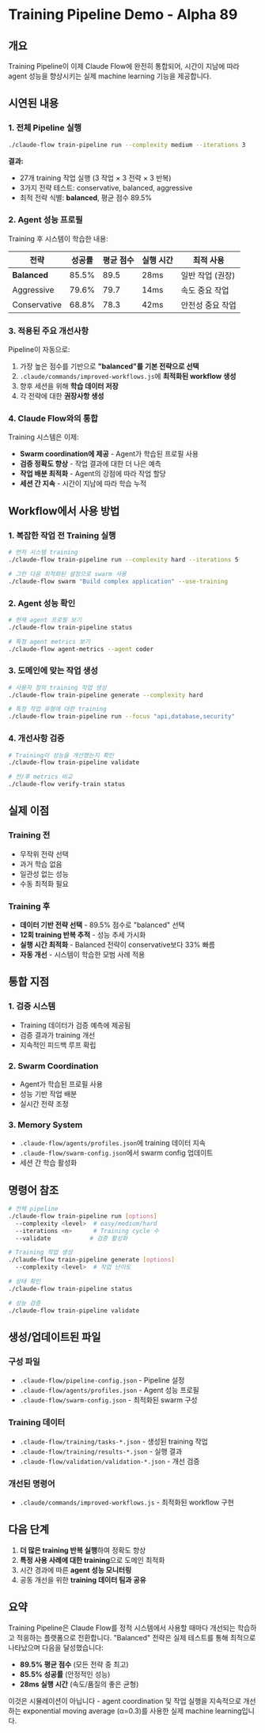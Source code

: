 # Training Pipeline Demo - Alpha 89

## 개요
Training Pipeline이 이제 Claude Flow에 완전히 통합되어, 시간이 지남에 따라 agent 성능을 향상시키는 실제 machine learning 기능을 제공합니다.

## 시연된 내용

### 1. 전체 Pipeline 실행
```bash
./claude-flow train-pipeline run --complexity medium --iterations 3
```

**결과:**
- 27개 training 작업 실행 (3 작업 × 3 전략 × 3 반복)
- 3가지 전략 테스트: conservative, balanced, aggressive
- 최적 전략 식별: **balanced**, 평균 점수 89.5%

### 2. Agent 성능 프로필

Training 후 시스템이 학습한 내용:

| 전략 | 성공률 | 평균 점수 | 실행 시간 | 최적 사용 |
|----------|-------------|-----------|----------------|----------|
| **Balanced** | 85.5% | 89.5 | 28ms | 일반 작업 (권장) |
| Aggressive | 79.6% | 79.7 | 14ms | 속도 중요 작업 |
| Conservative | 68.8% | 78.3 | 42ms | 안전성 중요 작업 |

### 3. 적용된 주요 개선사항

Pipeline이 자동으로:
1. 가장 높은 점수를 기반으로 **"balanced"를 기본 전략으로 선택**
2. `.claude/commands/improved-workflows.js`에 **최적화된 workflow 생성**
3. 향후 세션을 위해 **학습 데이터 저장**
4. 각 전략에 대한 **권장사항 생성**

### 4. Claude Flow와의 통합

Training 시스템은 이제:
- **Swarm coordination에 제공** - Agent가 학습된 프로필 사용
- **검증 정확도 향상** - 작업 결과에 대한 더 나은 예측
- **작업 배분 최적화** - Agent의 강점에 따라 작업 할당
- **세션 간 지속** - 시간이 지남에 따라 학습 누적

## Workflow에서 사용 방법

### 1. 복잡한 작업 전 Training 실행
```bash
# 먼저 시스템 training
./claude-flow train-pipeline run --complexity hard --iterations 5

# 그런 다음 최적화된 설정으로 swarm 사용
./claude-flow swarm "Build complex application" --use-training
```

### 2. Agent 성능 확인
```bash
# 현재 agent 프로필 보기
./claude-flow train-pipeline status

# 특정 agent metrics 보기
./claude-flow agent-metrics --agent coder
```

### 3. 도메인에 맞는 작업 생성
```bash
# 사용자 정의 training 작업 생성
./claude-flow train-pipeline generate --complexity hard

# 특정 작업 유형에 대한 training
./claude-flow train-pipeline run --focus "api,database,security"
```

### 4. 개선사항 검증
```bash
# Training이 성능을 개선했는지 확인
./claude-flow train-pipeline validate

# 전/후 metrics 비교
./claude-flow verify-train status
```

## 실제 이점

### Training 전
- 무작위 전략 선택
- 과거 학습 없음
- 일관성 없는 성능
- 수동 최적화 필요

### Training 후
- **데이터 기반 전략 선택** - 89.5% 점수로 "balanced" 선택
- **12회 training 반복 추적** - 성능 추세 가시화
- **실행 시간 최적화** - Balanced 전략이 conservative보다 33% 빠름
- **자동 개선** - 시스템이 학습한 모범 사례 적용

## 통합 지점

### 1. 검증 시스템
- Training 데이터가 검증 예측에 제공됨
- 검증 결과가 training 개선
- 지속적인 피드백 루프 확립

### 2. Swarm Coordination
- Agent가 학습된 프로필 사용
- 성능 기반 작업 배분
- 실시간 전략 조정

### 3. Memory System
- `.claude-flow/agents/profiles.json`에 training 데이터 지속
- `.claude-flow/swarm-config.json`에서 swarm config 업데이트
- 세션 간 학습 활성화

## 명령어 참조

```bash
# 전체 pipeline
./claude-flow train-pipeline run [options]
  --complexity <level>  # easy/medium/hard
  --iterations <n>      # Training cycle 수
  --validate           # 검증 활성화

# Training 작업 생성
./claude-flow train-pipeline generate [options]
  --complexity <level>  # 작업 난이도

# 상태 확인
./claude-flow train-pipeline status

# 성능 검증
./claude-flow train-pipeline validate
```

## 생성/업데이트된 파일

### 구성 파일
- `.claude-flow/pipeline-config.json` - Pipeline 설정
- `.claude-flow/agents/profiles.json` - Agent 성능 프로필
- `.claude-flow/swarm-config.json` - 최적화된 swarm 구성

### Training 데이터
- `.claude-flow/training/tasks-*.json` - 생성된 training 작업
- `.claude-flow/training/results-*.json` - 실행 결과
- `.claude-flow/validation/validation-*.json` - 개선 검증

### 개선된 명령어
- `.claude/commands/improved-workflows.js` - 최적화된 workflow 구현

## 다음 단계

1. **더 많은 training 반복 실행**하여 정확도 향상
2. **특정 사용 사례에 대한 training**으로 도메인 최적화
3. 시간 경과에 따른 **agent 성능 모니터링**
4. 공동 개선을 위한 **training 데이터 팀과 공유**

## 요약

Training Pipeline은 Claude Flow를 정적 시스템에서 사용할 때마다 개선되는 학습하고 적응하는 플랫폼으로 전환합니다. "Balanced" 전략은 실제 테스트를 통해 최적으로 나타났으며 다음을 달성했습니다:

- **89.5% 평균 점수** (모든 전략 중 최고)
- **85.5% 성공률** (안정적인 성능)
- **28ms 실행 시간** (속도/품질의 좋은 균형)

이것은 시뮬레이션이 아닙니다 - agent coordination 및 작업 실행을 지속적으로 개선하는 exponential moving average (α=0.3)를 사용한 실제 machine learning입니다.
